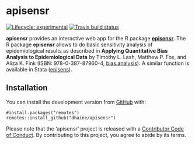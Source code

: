 
<!-- README.md is generated from README.Rmd. Please edit that file -->

# apisensr

<!-- badges: start -->

[![Lifecycle:
experimental](https://img.shields.io/badge/lifecycle-experimental-orange.svg)](https://www.tidyverse.org/lifecycle/#experimental)
[![Travis build
status](https://travis-ci.org/dhaine/apisensr.svg?branch=master)](https://travis-ci.org/dhaine/apisensr)<!-- badges: end -->

**apisensr** provides an interactive web app for the R package
[**episensr**](https://cran.r-project.org/package=episensr). The R
package **episensr** allows to do basic sensitivity analysis of
epidemiological results as described in **Applying Quantitative Bias
Analysis to Epidemiological Data** by Timothy L. Lash, Matthew P. Fox,
and Aliza K. Fink (ISBN: 978-0-387-87960-4,
[bias.analysis](https://sites.google.com/site/biasanalysis/)). A similar
function is available in Stata
([episens](http://ideas.repec.org/c/boc/bocode/s456792.html)).

## Installation

You can install the development version from
[GitHub](https://github.com/dhaine/apisensr) with:

``` r{eval=false}
#install.packages("remotes")
remotes::install_github("dhaine/apisensr")
```

Please note that the ‘apisensr’ project is released with a [Contributor
Code of Conduct](CODE_OF_CONDUCT.md). By contributing to this project,
you agree to abide by its terms.
